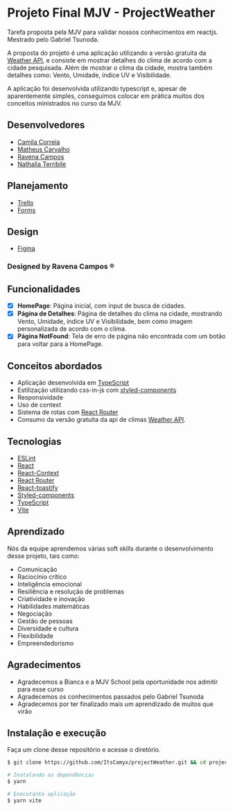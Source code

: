 
# Projeto Final MJV - ProjectWeather

Tarefa proposta pela MJV para validar nossos conhecimentos em reactjs.
Mestrado pelo Gabriel Tsunoda.

A proposta do projeto é uma aplicação utilizando a versão gratuita da [Weather API](https://openweathermap.org/api), e consiste em mostrar detalhes do clima de acordo com a cidade pesquisada. Além de mostrar o clima da cidade, mostra também detalhes como: Vento, Umidade, índice UV e Visibilidade.

A aplicação foi desenvolvida utilizando typescript e, apesar de aparentemente simples, conseguimos colocar em prática muitos dos conceitos ministrados no curso da MJV.




## Desenvolvedores

- [Camila Correia](https://github.com/ItsCamyx)
- [Matheus Carvalho](https://github.com/mateuscarvalhodev)
- [Ravena Campos](https://github.com/ravenascampos)
- [Nathalia Terribile](https://github.com/nathterribile)

## Planejamento
- [Trello](https://trello.com/b/4L7HWPV3/grupo-5-mjv-school-react)
- [Forms](https://docs.google.com/forms/d/e/1FAIpQLSeHMZ82PRSDQH9DMXr0TsTV8NcVQWCnVxKvDkZchl7oUQN_sg/viewform)
## Design

- [Figma](https://www.figma.com/file/v6aE2gtr8JH4GKnfEtkCWi/Untitled?node-id=0%3A1&t=F8UhGbH5Hwkk7oKF-1)

### Designed by Ravena Campos ®️

## Funcionalidades
- [x] **HomePage**: Página inicial, com input de busca de cidades.
- [x] **Página de Detalhes**: Página de detalhes do clima na cidade, mostrando Vento, Umidade, índice UV e Visibilidade, bem como imagem personalizada de acordo com o clima.
- [x] **Página NotFound**: Tela de erro de página não encontrada com um botão para voltar para a HomePage.

## Conceitos abordados
- Aplicação desenvolvida em [TypeScript](https://www.typescriptlang.org/)
- Estilização utilizando css-in-js com [styled-components](https://www.styled-components.com/)
- Responsividade
- Uso de context
- Sistema de rotas com [React Router](https://reactrouter.com/)
- Consumo da versão gratuita da api de climas [Weather API](https://openweathermap.org/api).

## Tecnologias
- [ESLint](https://eslint.org/)
- [React](https://pt-br.reactjs.org/)
- [React-Context](https://pt-br.reactjs.org/docs/context.html#gatsby-focus-wrapper)
- [React Router](https://reactrouter.com/)
- [React-toastify](https://fkhadra.github.io/react-toastify/introduction)
- [Styled-components](https://www.styled-components.com/)
- [TypeScript](https://www.typescriptlang.org/)
- [Vite](https://vitejs.dev/)

## Aprendizado
Nós da equipe aprendemos várias soft skills durante
o desenvolvimento desse projeto, tais como:
- Comunicação
- Raciocínio crítico
- Inteligência emocional
- Resiliência e resolução de problemas
- Criatividade e inovação
- Habilidades matemáticas
- Negociação
- Gestão de pessoas
- Diversidade e cultura
- Flexibilidade
- Empreendedorismo

## Agradecimentos

- Agradecemos a Bianca e a MJV School pela oportunidade nos admitir para esse curso
- Agradecemos os conhecimentos passados pelo Gabriel Tsunoda
- Agradecemos por ter finalizado mais um aprendizado de muitos que virão

## Instalação e execução

Faça um clone desse repositório e acesse o diretório.

```bash
$ git clone https://github.com/ItsCamyx/projectWeather.git && cd projectWeather
```

```bash
# Instalando as dependências
$ yarn

# Executanto aplicação
$ yarn vite

```

